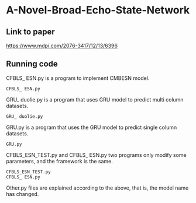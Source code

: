 # A-Novel-Broad-Echo-State-Network
## Link to paper 
https://www.mdpi.com/2076-3417/12/13/6396
## Running code
CFBLS_ ESN.py is a program to implement CMBESN model.  
```
CFBLS_ ESN.py   
```
GRU_ duolie.py is a program that uses GRU model to predict multi column datasets.  
```
GRU_ duolie.py  
```
GRU.py is a program that uses the GRU model to predict single column datasets.  
```
GRU.py  
```
CFBLS_ESN_TEST.py and CFBLS_ ESN.py two programs only modify some parameters, and the framework is the same.  
```
CFBLS_ESN_TEST.py  
CFBLS_ ESN.py  
```
Other.py files are explained according to the above, that is, the model name has changed.  

